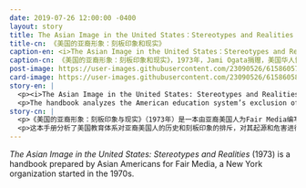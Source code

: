 ```yaml
---
date: 2019-07-26 12:00:00 -0400
layout: story
title: The Asian Image in the United States：Stereotypes and Realities
title-cn: 《美国的亚裔形象：刻板印象和现实》
caption-en: <i>The Asian Image in the United States：Stereotypes and Realities</i>, 1973, Courtesy of Jami Ogata, Museum of Chinese in<br>America (MOCA) Collection
caption-cn: 《美国的亚裔形象：刻板印象和现实》，1973年，Jami Ogata捐赠，美国华人博物馆（MOCA）馆藏
post-image: https://user-images.githubusercontent.com/23090526/61586057-15e00800-ab39-11e9-8209-5365a10221e8.jpg
card-image: https://user-images.githubusercontent.com/23090526/61586058-16789e80-ab39-11e9-943f-da7bebf628d3.jpg
story-en: |
  <p><i>The Asian Image in the United States: Stereotypes and Realities</i> (1973) is a handbook prepared by Asian Americans for Fair Media, a New York organization started in the 1970s. Intending the publication as a “basic primer,” the publishers explain their mission in an opening message addressed directly to the media: “Governmental and education institutions, advertising and public relations agencies, newspapers and informational organizations have often developed and reinforced stereotypes that perpetuate prejudice against Asians. The media, for political, economic, social and comic reasons is responsible for this distortion, which has damaged the image of Asian-Americans. We, as Asian Americans, protest the imposition of negative stereotypes by the media and we call upon them to correct false impressions that are denigrating to us. We ask that media establish a continuous dialogue with us to incorporate the Asian American perspective in material content.”</p>
  <p>The handbook analyzes the American education system’s exclusion of Asian American history and stereotypes, offering explanations of their origins and harm, and includes brief timelines of various Asian ethnic groups’ histories in the U.S. and outside resources. On the cover, cartoons of famed detective Charlie Chan and movie villain Fu Manchu splintered by television screens epitomize the denigrating depictions that the organization seeks to combat. While almost fifty years old, the handbook names stereotypes that are still prevalent in modern media and its call to the media remains ever relevant.</p>
story-cn: |
  <p>《美国的亚裔形象：刻板印象与现实》（1973年）是一本由亚裔美国人为Fair Media编写的手册，Fair Media是纽约的一个20世纪70年代成立的组织。作为一本“基本入门”读物，在一份直接面向媒体的开场白中，出版商解释了他们的使命：“政府和教育机构、广告和公共关系机构、报纸和信息机构往往塑造并强化一直以来的对亚洲人的偏见。出于政治、经济、社会甚至搞笑方面的原因，媒体对这种扭曲负有责任，这种扭曲损害了亚裔美国人的形象。作为亚裔美国人，我们抗议媒体所强加的负面刻板形象，我们呼吁他们纠正诋毁我们的错误印象。我们要求媒体与我们建立持续的对话，将亚裔美国人的观点融入到新闻内容中。”</p>
  <p>这本手册分析了美国教育体系对亚裔美国人的历史和刻板印象的排斥，对其起源和危害进行解释，并包括了不同族裔的亚裔美国人群体在美国的历史的简要时间表和一些外部资源。在封面上，两位被电视屏幕分裂的著名侦探陈查利(Charlie Chan)和电影反派傅满洲（Fu Manchu）的卡通漫画，集中体现了该组织寻求斗争的诋毁性描述。尽管这本手册已经有将近50年的历史了，但它列举的刻板印象在现代媒体中仍然普遍存在，而且它对媒体的呼吁也依然具有相关性。</p>
---
```

<i>The Asian Image in the United States: Stereotypes and Realities</i> (1973) is a handbook prepared by Asian Americans for Fair Media, a New York organization started in the 1970s.

